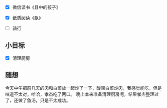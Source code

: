 - [x] 微信读书《县中的孩子》
- [x] 纸质阅读《飘》
- [ ] 骑行


## 小目标
- [x] 清理厨房

## 随想
今天中午把前几天的肉和白菜放一起炒了一下，酸辣白菜炒肉，我感觉能吃，但是味道不太对，哈哈，孝杰吃了两口。
晚上本来准备清理厨房呢，结果孝杰整理过了，还做了鱼汤，只是不太成功。
